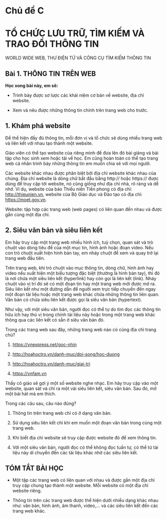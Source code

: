 # Chủ đề C

# TỔ CHỨC LƯU TRỮ, TÌM KIẾM VÀ TRAO ĐỔI THÔNG TIN

WORLD WIDE WEB, THƯ ĐIỆN TỬ VÀ CÔNG CỤ TÌM KIẾM THÔNG TIN

## Bài 1. THÔNG TIN TRÊN WEB

**Học xong bài này, em sẽ:**

- Trình bày được sơ lược các khái niệm cơ bản về website, địa chỉ website.

- Xem và nêu được những thông tin chính trên trang web cho trước.

## 1. Khám phá website

Để thể hiện đầy đủ thông tin, mỗi đơn vị và tổ chức sẽ dùng nhiều trang web và liên kết với nhau tạo thành một website.

Giáo viên có thể tạo website của riêng mình để đưa lên đó bài giảng và bài tập cho học sinh xem hoặc tải về học. Em cũng hoàn toàn có thể tạo trang web cá nhân trình bày những thông tin em muốn chia sẻ với mọi người.

Các website khác nhau được phân biệt bởi địa chỉ website khác nhau của chúng. Địa chỉ website là dòng chữ bắt đầu bằng http:// hoặc https:// được dùng để truy cập tới website, nó cũng giống như địa chỉ nhà, rõ ràng và dễ nhớ. Ví dụ, website của báo Thiếu niên Tiền phong có địa chỉ: http://thieunien.vn, website của Bộ Giáo dục và Đào tạo có địa chỉ: https://moet.gov.vn.

Website: tập hợp các trang web (web pages) có liên quan đến nhau và được gắn cùng một địa chỉ.

## 2. Siêu văn bản và siêu liên kết

Em hãy truy cập một trang web nhiều hình ích, tuỳ chọn, quan sát và trò chuột vào dòng tiêu đề của một mục tin, hình ảnh hoặc đoạn video. Nếu con trỏ chuột xuất hiện hình bàn tay, em nháy chuột để xem và quay trở lại trang web đầu tiên.

Trên trang web, khi trỏ chuột vào mục thông tin, dòng chữ, hình ảnh hay video nếu xuất hiện một biểu tượng đặc biệt (thường là hình bàn tay), thì đó là nơi chứa một siêu liên kết (hyperlink) hay còn gọi là liên kết (link). Nháy chuột vào vị trí đó sẽ có một đoạn tin hay một trang web mới được mở ra. Siêu liên kết như một đường dẫn để người xem trực tiếp chuyển đến ngay một đoạn tài liệu hoặc một trang web khác chứa những thông tin liên quan. Văn bản có chứa siêu liên kết được gọi là siêu văn bản (hypertext).

Như vậy, với một siêu văn bản, người đọc có thể tự do tìm đọc các thông tin hữu ích hay thú vị trong chính tài liệu này hoặc trong một trang web khác thông qua các liên kết có sẵn ở siêu văn bản đó.

Trong các trang web sau đây, những trang web nào có cùng địa chỉ trang chủ?
1) https://vnexpress.net/goc-nhin

2) http://hoahoctro.vn/danh-muc/doi-song/hoc-duong

3) http://hoahoctro.vn/danh-muc/giai-tri

4) https://vnfam.vn

Thầy cô giáo sẽ gợi ý một số website nghe nhạc. Em hãy truy cập vào một website, quan sát và chỉ ra một vài siêu liên kết, siêu văn bản. Sau đó, mở một bài hát mà em thích.

Trong các câu sau, câu nào đúng?

1) Thông tin trên trang web chỉ có ở dạng văn bản.

2) Sử dụng siêu liên kết chỉ khi em muốn một đoạn văn bản trong cùng một trang web.

3) Khi biết địa chỉ website sẽ truy cập được website đó để xem thông tin.

4) Với một siêu văn bản, người đọc có thể không đọc tuần tự, có thể từ tài liệu này di chuyển đến các tài liệu khác nhờ các siêu liên kết.

## TÓM TẮT BÀI HỌC

- Một tập các trang web có liên quan với nhau và được gắn một địa chỉ truy cập chung tạo thành một website. Mỗi website có một địa chỉ website riêng.

- Thông tin trên các trang web được thể hiện dưới nhiều dạng khác nhau như: văn bản, hình ảnh, âm thanh, video,... và các siêu liên kết đến các trang web khác.
